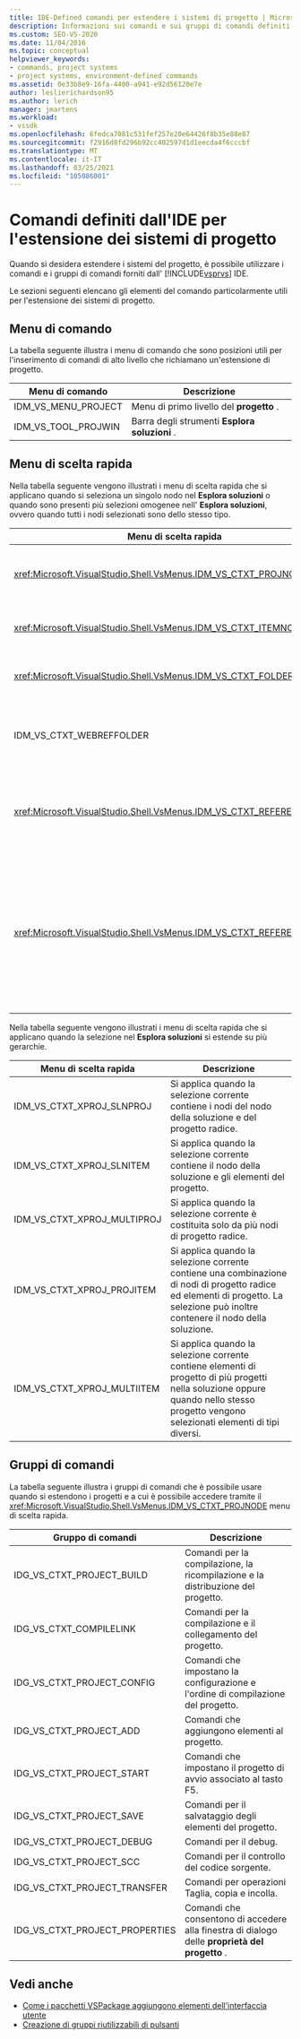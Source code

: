```yaml
---
title: IDE-Defined comandi per estendere i sistemi di progetto | Microsoft Docs
description: Informazioni sui comandi e sui gruppi di comandi definiti in Visual Studio Integrated Development Environment (IDE) usati per estendere i sistemi di progetto.
ms.custom: SEO-VS-2020
ms.date: 11/04/2016
ms.topic: conceptual
helpviewer_keywords:
- commands, project systems
- project systems, environment-defined commands
ms.assetid: 0e33b8e9-16fa-4400-a941-e92d56120e7e
author: leslierichardson95
ms.author: lerich
manager: jmartens
ms.workload:
- vssdk
ms.openlocfilehash: 6fedca7081c531fef257e20e64426f8b35e88e87
ms.sourcegitcommit: f2916d8fd296b92cc402597d1d1eecda4f6cccbf
ms.translationtype: MT
ms.contentlocale: it-IT
ms.lasthandoff: 03/25/2021
ms.locfileid: "105086001"
---
```

# <a name="ide-defined-commands-for-extending-project-systems"></a>Comandi definiti dall'IDE per l'estensione dei sistemi di progetto
Quando si desidera estendere i sistemi del progetto, è possibile utilizzare i comandi e i gruppi di comandi forniti dall' [!INCLUDE[vsprvs](../../code-quality/includes/vsprvs_md.md)] IDE.

 Le sezioni seguenti elencano gli elementi del comando particolarmente utili per l'estensione dei sistemi di progetto.

## <a name="command-menus"></a>Menu di comando
 La tabella seguente illustra i menu di comando che sono posizioni utili per l'inserimento di comandi di alto livello che richiamano un'estensione di progetto.

|Menu di comando|Descrizione|
|------------------|-----------------|
|IDM_VS_MENU_PROJECT|Menu di primo livello del **progetto** .|
|IDM_VS_TOOL_PROJWIN|Barra degli strumenti **Esplora soluzioni** .|

## <a name="shortcut-menus"></a>Menu di scelta rapida
 Nella tabella seguente vengono illustrati i menu di scelta rapida che si applicano quando si seleziona un singolo nodo nel **Esplora soluzioni** o quando sono presenti più selezioni omogenee nell' **Esplora soluzioni**, ovvero quando tutti i nodi selezionati sono dello stesso tipo.

|Menu di scelta rapida|Descrizione|
|-------------------|-----------------|
|<xref:Microsoft.VisualStudio.Shell.VsMenus.IDM_VS_CTXT_PROJNODE>|Si applica quando viene selezionato il nodo del progetto.|
|<xref:Microsoft.VisualStudio.Shell.VsMenus.IDM_VS_CTXT_ITEMNODE>|Si applica quando viene selezionato un file.|
|<xref:Microsoft.VisualStudio.Shell.VsMenus.IDM_VS_CTXT_FOLDERNODE>|Si applica quando si seleziona una cartella.|
|IDM_VS_CTXT_WEBREFFOLDER|Si applica quando viene selezionata la cartella dei riferimenti Web.|
|<xref:Microsoft.VisualStudio.Shell.VsMenus.IDM_VS_CTXT_REFERENCEROOT>|Si applica quando viene selezionato il nodo radice dei riferimenti denominato "References".|
|<xref:Microsoft.VisualStudio.Shell.VsMenus.IDM_VS_CTXT_REFERENCE>|Si applica quando sono selezionati i nodi di riferimento; sono inclusi solo i riferimenti a assembly, COM e progetto. Non include i riferimenti Web.|

 Nella tabella seguente vengono illustrati i menu di scelta rapida che si applicano quando la selezione nel **Esplora soluzioni** si estende su più gerarchie.

|Menu di scelta rapida|Descrizione|
|-------------------|-----------------|
|IDM_VS_CTXT_XPROJ_SLNPROJ|Si applica quando la selezione corrente contiene i nodi del nodo della soluzione e del progetto radice.|
|IDM_VS_CTXT_XPROJ_SLNITEM|Si applica quando la selezione corrente contiene il nodo della soluzione e gli elementi del progetto.|
|IDM_VS_CTXT_XPROJ_MULTIPROJ|Si applica quando la selezione corrente è costituita solo da più nodi di progetto radice.|
|IDM_VS_CTXT_XPROJ_PROJITEM|Si applica quando la selezione corrente contiene una combinazione di nodi di progetto radice ed elementi di progetto. La selezione può inoltre contenere il nodo della soluzione.|
|IDM_VS_CTXT_XPROJ_MULTIITEM|Si applica quando la selezione corrente contiene elementi di progetto di più progetti nella soluzione oppure quando nello stesso progetto vengono selezionati elementi di tipi diversi.|

## <a name="command-groups"></a>Gruppi di comandi
 La tabella seguente illustra i gruppi di comandi che è possibile usare quando si estendono i progetti e a cui è possibile accedere tramite il <xref:Microsoft.VisualStudio.Shell.VsMenus.IDM_VS_CTXT_PROJNODE> menu di scelta rapida.

|Gruppo di comandi|Descrizione|
|-------------------|-----------------|
|IDG_VS_CTXT_PROJECT_BUILD|Comandi per la compilazione, la ricompilazione e la distribuzione del progetto.|
|IDG_VS_CTXT_COMPILELINK|Comandi per la compilazione e il collegamento del progetto.|
|IDG_VS_CTXT_PROJECT_CONFIG|Comandi che impostano la configurazione e l'ordine di compilazione del progetto.|
|IDG_VS_CTXT_PROJECT_ADD|Comandi che aggiungono elementi al progetto.|
|IDG_VS_CTXT_PROJECT_START|Comandi che impostano il progetto di avvio associato al tasto F5.|
|IDG_VS_CTXT_PROJECT_SAVE|Comandi per il salvataggio degli elementi del progetto.|
|IDG_VS_CTXT_PROJECT_DEBUG|Comandi per il debug.|
|IDG_VS_CTXT_PROJECT_SCC|Comandi per il controllo del codice sorgente.|
|IDG_VS_CTXT_PROJECT_TRANSFER|Comandi per operazioni Taglia, copia e incolla.|
|IDG_VS_CTXT_PROJECT_PROPERTIES|Comandi che consentono di accedere alla finestra di dialogo delle **proprietà del progetto** .|

## <a name="see-also"></a>Vedi anche

- [Come i pacchetti VSPackage aggiungono elementi dell'interfaccia utente](../../extensibility/internals/how-vspackages-add-user-interface-elements.md)
- [Creazione di gruppi riutilizzabili di pulsanti](../../extensibility/creating-reusable-groups-of-buttons.md)
